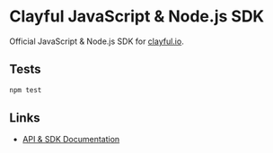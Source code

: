# Clayful JavaScript & Node.js SDK

Official JavaScript & Node.js SDK for [clayful.io](https://clayful.io).

## Tests

```sh
npm test
```

## Links

- [API & SDK Documentation](https://dev.clayful.io)